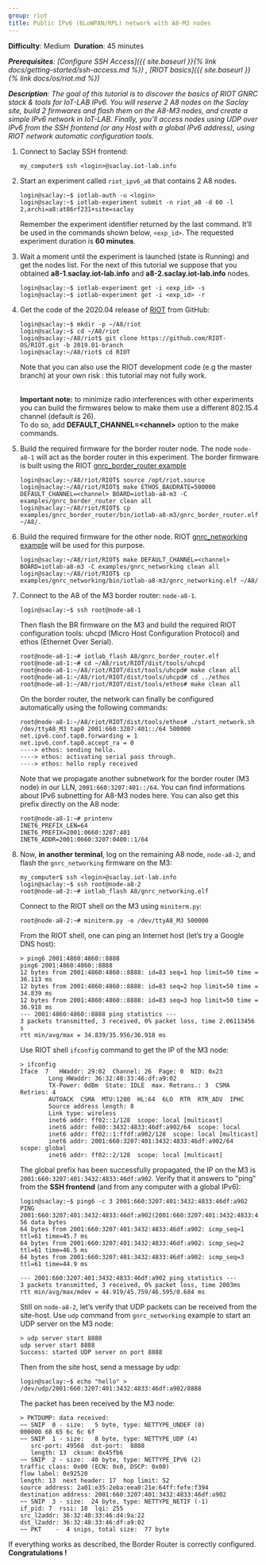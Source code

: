 ```yaml
---
group: riot
title: Public IPv6 (6LoWPAN/RPL) network with A8-M3 nodes
---
```


<i class="fas fa-grin-beam-sweat"></i> **Difficulty**: Medium
<i class="fas fa-stopwatch"></i> **Duration**: 45 minutes

_**Prerequisites**: [Configure SSH Access]({{ site.baseurl }}{% link
docs/getting-started/ssh-access.md %}) , [RIOT basics]({{ site.baseurl }}{% link
docs/os/riot.md %})_


_**Description**: The goal of this tutorial is to discover the basics of RIOT GNRC stack & tools for IoT-LAB IPv6. You will reserve 2 A8 nodes on the Saclay site, build 2 firmwares and flash them on the A8-M3 nodes, and create a simple IPv6 network in IoT-LAB. Finally, you’ll access nodes using UDP over IPv6 from the SSH frontend (or any Host with a global IPv6 address), using RIOT network automatic configuration tools._

1. Connect to Saclay SSH frontend:
   ```
   my_computer$ ssh <login>@saclay.iot-lab.info
   ```

2. Start an experiment called `riot_ipv6_a8` that contains 2 A8 nodes.
   ```
   login@saclay:~$ iotlab-auth -u <login> 
   login@saclay:~$ iotlab-experiment submit -n riot_a8 -d 60 -l 2,archi=a8:at86rf231+site=saclay
   ```

   Remember the experiment identifier returned by the last command. It’ll be
   used in the commands shown below, `<exp_id>`. The requested experiment
   duration is **60 minutes**.

3. Wait a moment until the experiment is launched (state is Running) and get
   the nodes list. For the next of this tutorial we suppose that you obtained
   **a8-1.saclay.iot-lab.info** and **a8-2.saclay.iot-lab.info** nodes.
   ```
   login@saclay:~$ iotlab-experiment get -i <exp_id> -s
   login@saclay:~$ iotlab-experiment get -i <exp_id> -r
   ```

4. Get the code of the 2020.04 release of [RIOT](https://github.com/riot-os/riot)
   from GitHub:
   ```
   login@saclay:~$ mkdir -p ~/A8/riot
   login@saclay:~$ cd ~/A8/riot
   login@saclay:~/A8/riot$ git clone https://github.com/RIOT-OS/RIOT.git -b 2019.01-branch
   login@saclay:~/A8/riot$ cd RIOT
   ```
   Note that you can also use the RIOT development code (e.g the master branch)
   at your own risk : this tutorial may not fully work.<br/><br/>

   **Important note:** to minimize radio interferences with other experiments
   you can build the firmwares below to make them use a different 802.15.4
   channel (default is 26).<br>
   To do so, add **DEFAULT_CHANNEL=&lt;channel&gt;** option to the make commands.

5. Build the required firmware for the border router node. The node `node-a8-1`
   will act as the border router in this experiment. The border firmware is
   built using the RIOT
   [gnrc_border_router example](https://github.com/RIOT-OS/RIOT/tree/master/examples/gnrc_border_router)
   ```
   login@saclay:~/A8/riot/RIOT$ source /opt/riot.source
   login@saclay:~/A8/riot/RIOT$ make ETHOS_BAUDRATE=500000 DEFAULT_CHANNEL=<channel> BOARD=iotlab-a8-m3 -C examples/gnrc_border_router clean all
   login@saclay:~/A8/riot/RIOT$ cp examples/gnrc_border_router/bin/iotlab-a8-m3/gnrc_border_router.elf ~/A8/.
   ```

6. Build the required firmware for the other node. RIOT
   [gnrc_networking example](https://github.com/RIOT-OS/RIOT/tree/master/examples/gnrc_networking)
   will be used for this purpose. 
   ```
   login@saclay:~/A8/riot/RIOT$ make DEFAULT_CHANNEL=<channel> BOARD=iotlab-a8-m3 -C examples/gnrc_networking clean all
   login@saclay:~/A8/riot/RIOT$ cp examples/gnrc_networking/bin/iotlab-a8-m3/gnrc_networking.elf ~/A8/
   ```

7. Connect to the A8 of the M3 border router: `node-a8-1`.
   ```
   login@saclay:~$ ssh root@node-a8-1
   ```
   Then flash the BR firmware on the M3 and build the required RIOT
   configuration tools: uhcpd (Micro Host Configuration Protocol) and ethos
   (Ethernet Over Serial).
   ```
   root@node-a8-1:~# iotlab_flash A8/gnrc_border_router.elf
   root@node-a8-1:~# cd ~/A8/riot/RIOT/dist/tools/uhcpd 
   root@node-a8-1:~/A8/riot/RIOT/dist/tools/uhcpd# make clean all
   root@node-a8-1:~/A8/riot/RIOT/dist/tools/uhcpd# cd ../ethos
   root@node-a8-1:~/A8/riot/RIOT/dist/tools/ethos# make clean all
   ```
   On the border router, the network can finally be configured automatically
   using the following commands:
   ```
   root@node-a8-1:~/A8/riot/RIOT/dist/tools/ethos# ./start_network.sh /dev/ttyA8_M3 tap0 2001:660:3207:401::/64 500000
   net.ipv6.conf.tap0.forwarding = 1
   net.ipv6.conf.tap0.accept_ra = 0
   ----> ethos: sending hello.
   ----> ethos: activating serial pass through.
   ----> ethos: hello reply received
   ```
   Note that we propagate another subnetwork for the border router (M3 node) in
   our LLN, `2001:660:3207:401::/64`. You can find informations about IPv6
   subnetting for A8-M3 nodes here. You can also get this prefix directly on the
   A8 node:
   ```
   root@node-a8-1:~# printenv
   INET6_PREFIX_LEN=64
   INET6_PREFIX=2001:0660:3207:401
   INET6_ADDR=2001:0660:3207:0400::1/64
   ```

8. Now, **in another terminal**, log on the remaining A8 node, `node-a8-2`, and
   flash the `gnrc_networking` firmware on the M3:
   ```
   my_computer$ ssh <login>@saclay.iot-lab.info
   login@saclay:~$ ssh root@node-a8-2
   root@node-a8-2:~# iotlab_flash A8/gnrc_networking.elf
   ```
   Connect to the RIOT shell on the M3 using `miniterm.py`:
   ```
   root@node-a8-2:~# miniterm.py -e /dev/ttyA8_M3 500000
   ```
   From the RIOT shell, one can ping an Internet host (let’s try a Google DNS
   host):
   ```
   > ping6 2001:4860:4860::8888
   ping6 2001:4860:4860::8888
   12 bytes from 2001:4860:4860::8888: id=83 seq=1 hop limit=50 time = 36.113 ms
   12 bytes from 2001:4860:4860::8888: id=83 seq=2 hop limit=50 time = 34.839 ms
   12 bytes from 2001:4860:4860::8888: id=83 seq=3 hop limit=50 time = 36.918 ms
   --- 2001:4860:4860::8888 ping statistics ---
   3 packets transmitted, 3 received, 0% packet loss, time 2.06113456 s
   rtt min/avg/max = 34.839/35.956/36.918 ms
   ```
   Use RIOT shell `ifconfig` command to get the IP of the M3 node:
   ```
   > ifconfig
   Iface  7   HWaddr: 29:02  Channel: 26  Page: 0  NID: 0x23
           Long HWaddr: 36:32:48:33:46:df:a9:02 
           TX-Power: 0dBm  State: IDLE  max. Retrans.: 3  CSMA Retries: 4 
           AUTOACK  CSMA  MTU:1280  HL:64  6LO  RTR  RTR_ADV  IPHC  
           Source address length: 8
           Link type: wireless
           inet6 addr: ff02::1/128  scope: local [multicast]
           inet6 addr: fe80::3432:4833:46df:a902/64  scope: local
           inet6 addr: ff02::1:ffdf:a902/128  scope: local [multicast]
           inet6 addr: 2001:660:3207:401:3432:4833:46df:a902/64  scope: global
           inet6 addr: ff02::2/128  scope: local [multicast]
   ```
   The global prefix has been successfully propagated, the IP on the M3 is
   `2001:660:3207:401:3432:4833:46df:a902`. Verify that it answers to "ping"
   from the **SSH frontend** (and from any computer with a global IPv6):
   ```
   login@saclay:~$ ping6 -c 3 2001:660:3207:401:3432:4833:46df:a902
   PING 2001:660:3207:401:3432:4833:46df:a902(2001:660:3207:401:3432:4833:46df:a902) 56 data bytes
   64 bytes from 2001:660:3207:401:3432:4833:46df:a902: icmp_seq=1 ttl=61 time=45.7 ms
   64 bytes from 2001:660:3207:401:3432:4833:46df:a902: icmp_seq=2 ttl=61 time=46.5 ms
   64 bytes from 2001:660:3207:401:3432:4833:46df:a902: icmp_seq=3 ttl=61 time=44.9 ms
   
   --- 2001:660:3207:401:3432:4833:46df:a902 ping statistics ---
   3 packets transmitted, 3 received, 0% packet loss, time 2003ms
   rtt min/avg/max/mdev = 44.919/45.759/46.595/0.684 ms
   ```
   Still on `node-a8-2`, let’s verify that UDP packets can be received from the
   site-host. Use `udp` command from `gnrc_networking` example to start an UDP
   server on the M3 node:
   ```
   > udp server start 8888
   udp server start 8888
   Success: started UDP server on port 8888
   ```
   Then from the site host, send a message by udp:
   ```
   login@saclay:~$ echo "hello" > /dev/udp/2001:660:3207:401:3432:4833:46df:a902/8888
   ```
   The packet has been received by the M3 node:
   ```
   > PKTDUMP: data received:
   ~~ SNIP  0 - size:   5 byte, type: NETTYPE_UNDEF (0)
   000000 68 65 6c 6c 6f
   ~~ SNIP  1 - size:   8 byte, type: NETTYPE_UDP (4)
      src-port: 49568  dst-port:  8888
      length: 13  cksum: 0x45fb6
   ~~ SNIP  2 - size:  40 byte, type: NETTYPE_IPV6 (2)
   traffic class: 0x00 (ECN: 0x0, DSCP: 0x00)
   flow label: 0x92520
   length: 13  next header: 17  hop limit: 52
   source address: 2a01:e35:2eba:eea0:21e:64ff:fefe:f394
   destination address: 2001:660:3207:401:3432:4833:46df:a902
   ~~ SNIP  3 - size:  24 byte, type: NETTYPE_NETIF (-1)
   if_pid: 7  rssi: 18  lqi: 255
   src_l2addr: 36:32:48:33:46:d4:9a:22
   dst_l2addr: 36:32:48:33:46:df:a9:02
   ~~ PKT    -  4 snips, total size:  77 byte
   ```

If everything works as described, the Border Router is correctly configured. **Congratulations !**
